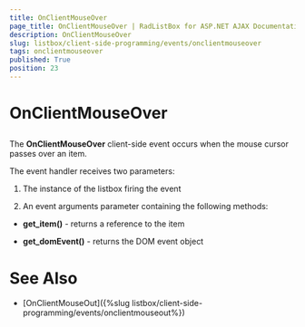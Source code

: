 ```yaml
---
title: OnClientMouseOver
page_title: OnClientMouseOver | RadListBox for ASP.NET AJAX Documentation
description: OnClientMouseOver
slug: listbox/client-side-programming/events/onclientmouseover
tags: onclientmouseover
published: True
position: 23
---
```


# OnClientMouseOver

## 

The **OnClientMouseOver** client-side event occurs when the mouse cursor passes over an item.

The event handler receives two parameters:

1. The instance of the listbox firing the event

2. An event arguments parameter containing the following methods:

* **get_item()** - returns a reference to the item

* **get_domEvent()** - returns the DOM event object

# See Also

 * [OnClientMouseOut]({%slug listbox/client-side-programming/events/onclientmouseout%})
